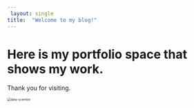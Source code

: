 ```yaml
---
 layout: single 
title:  "Welcome to my blog!"
---
```


# Here is my portfolio space that shows my work.

Thank you for visiting.

<img src="/Users/ryanyunmac/Desktop/github_blog/007yhjy.github.io/images/2022-10-02-first/data-scientist.jpeg" alt="data-scientist" style="zoom:50%;" />
